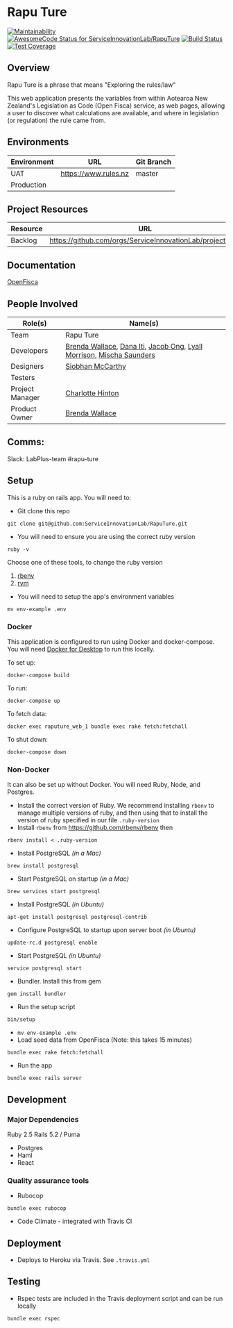 # Rapu Ture

[![Maintainability](https://api.codeclimate.com/v1/badges/580a9cc169de1c21c180/maintainability)](https://codeclimate.com/github/ServiceInnovationLab/RapuTure/maintainability)
[![AwesomeCode Status for ServiceInnovationLab/RapuTure](https://awesomecode.io/projects/26aa53d4-bece-44c7-81d7-6c2f7648adec/status)](https://awesomecode.io/repos/ServiceInnovationLab/RapuTure)
[![Build Status](https://travis-ci.org/ServiceInnovationLab/RapuTure.svg?branch=master)](https://travis-ci.org/ServiceInnovationLab/RapuTure)
[![Test Coverage](https://api.codeclimate.com/v1/badges/580a9cc169de1c21c180/test_coverage)](https://codeclimate.com/github/ServiceInnovationLab/RapuTure/test_coverage)
## Overview

Rapu Ture is a phrase that means "Exploring the rules/law"

This web application presents the variables from within Aotearoa New Zealand's Legislation as Code (Open Fisca) service, as web pages, allowing a user to discover what calculations are available, and where in legislation (or regulation) the rule came from.

## Environments

**Environment** | **URL**  | **Git Branch**
--- | --- | ---
UAT | https://www.rules.nz | master
Production |  |

## Project Resources

**Resource** | **URL**
--- | ---
Backlog | https://github.com/orgs/ServiceInnovationLab/projects/11

## Documentation

[OpenFisca](https://openfisca.org/doc/)

## People Involved

**Role(s)** | **Name(s)**
--- | ---
Team | Rapu Ture
Developers | [Brenda Wallace](https://github.com/Br3nda), [Dana Iti](https://github.com/dlouise64), [Jacob Ong](https://github.com/JacOng17), [Lyall Morrison](https://github.com/lamorrison), [Mischa Saunders](https://github.com/mischa-s)
Designers | [Siobhan McCarthy](https://github.com/ssibbehh)
Testers |
Project Manager | [Charlotte Hinton](https://github.com/CharlotteHinton)
Product Owner | [Brenda Wallace](https://github.com/Br3nda)

## Comms:
Slack: LabPlus-team #rapu-ture

## Setup

This is a ruby on rails app. You will need to:
* Git clone this repo
```
git clone git@github.com:ServiceInnovationLab/RapuTure.git
```

* You will need to ensure you are using the correct ruby version

```
ruby -v
```

Choose one of these tools, to change the ruby version
1. [rbenv](https://github.com/rbenv/rbenv)
2. [rvm](https://rvm.io/)


* You will need to setup the app's environment variables
```
mv env-example .env
```


### Docker

This application is configured to run using Docker and docker-compose. You will need [Docker for Desktop](https://www.docker.com/products/docker-desktop) to run this locally.

To set up:

`docker-compose build`

To run:

`docker-compose up`

To fetch data:

`docker exec raputure_web_1 bundle exec rake fetch:fetchall`

To shut down:

`docker-compose down`

### Non-Docker

It can also be set up without Docker. You will need Ruby, Node, and Postgres.

* Install the correct version of Ruby. We recommend installing `rbenv` to manage multiple versions of ruby, and then using that to install the version of ruby specified in our file `.ruby-version`
* Install `rbenv` from https://github.com/rbenv/rbenv then
```
rbenv install < .ruby-version
```
* Install PostgreSQL *(in a Mac)*
```
brew install postgresql
```
* Start PostgreSQL on startup *(in a Mac)*
```
brew services start postgresql
```
* Install PostgreSQL *(in Ubuntu)*
```
apt-get install postgresql postgresql-contrib
```
* Configure PostgreSQL to startup upon server boot *(in Ubuntu)*
```
update-rc.d postgresql enable
```
* Start PostgreSQL *(in Ubuntu)*
```
service postgresql start
```
* Bundler. Install this from gem
```
gem install bundler
```
* Run the setup script
```
bin/setup
```
* `mv env-example .env`
* Load seed data from OpenFisca (Note: this takes 15 minutes)
```
bundle exec rake fetch:fetchall
```
* Run the app
```
bundle exec rails server
```
## Development

### Major Dependencies
Ruby 2.5
Rails 5.2 / Puma

* Postgres
* Haml
* React

### Quality assurance tools

* Rubocop
```
bundle exec rubocop
```

* Code Climate - integrated with Travis CI

## Deployment

* Deploys to Heroku via Travis. See `.travis.yml`

## Testing
* Rspec tests are included in the Travis deployment script and can be run locally

```
bundle exec rspec
```
